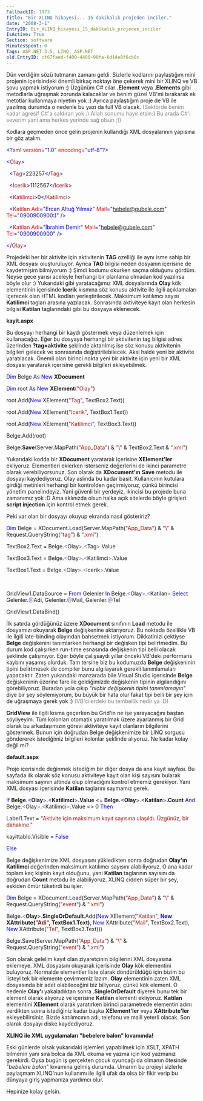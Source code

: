 ```yaml
---
FallbackID: 1973
Title: "Bir XLINQ hikayesi... 15 dakikalık projeden inciler."
date: "2008-3-1"
EntryID: Bir_XLINQ_hikayesi_15_dakikalik_projeden_inciler
IsActive: True
Section: software
MinutesSpent: 0
Tags: ASP.NET 3.5, LINQ, ASP.NET
old.EntryID: cf67faed-f400-4400-99fa-6d14e8f6cb0c
---
```

Dün verdiğim sözü tutmanın zamanı geldi. Sizlerle kodlarını paylaştığım
mini projenin içerisindeki önemli birkaç noktayı öne çekerek mini bir
XLINQ ve VB şovu yapmak istiyorum :) Üzgünüm C\# cılar **.Element** veya
**.Elements** gibi metodlarla uğraşmak zorunda kalacaklar ve benim güzel
VB'mi bırakarak ek metotlar kullanmaya niyetim yok :) Ayrıca paylaştığım
proje de VB ile yazılmış durumda o nedenle bu yazı da full VB olacak.
<span style="color: #808080">(Sektörde benim kadar agresif C\#'a
saldıran yok :) Allah sonumu hayır etsin:) Bu arada C\#'ı severim yani
ama herkes yerinde sağ olsun ;))</span>

Kodlara geçmeden önce gelin projenin kullandığı XML dosyalarının
yapısına bir göz atalım.

<span style="color: blue;">\<?</span><span
style="color: #a31515;">xml</span><span style="color: blue;">
</span><span style="color: red;">version</span><span
style="color: blue;">=</span>"<span
style="color: blue;">1.0</span>"<span style="color: blue;"> </span><span
style="color: red;">encoding</span><span
style="color: blue;">=</span>"<span
style="color: blue;">utf-8</span>"<span style="color: blue;">?\></span>

<span style="color: blue;">\<</span><span
style="color: #a31515;">Olay</span><span style="color: blue;">\></span>

<span style="color: blue;">  \<</span><span
style="color: #a31515;">Tag</span><span
style="color: blue;">\></span>223257<span
style="color: blue;">\</</span><span
style="color: #a31515;">Tag</span><span style="color: blue;">\></span>

<span style="color: blue;">  \<</span><span
style="color: #a31515;">Icerik</span><span
style="color: blue;">\></span>1112567<span
style="color: blue;">\</</span><span
style="color: #a31515;">Icerik</span><span
style="color: blue;">\></span>

<span style="color: blue;">  \<</span><span
style="color: #a31515;">Katilimci</span><span
style="color: blue;">\></span>0<span
style="color: blue;">\</</span><span
style="color: #a31515;">Katilimci</span><span
style="color: blue;">\></span>

<span style="color: blue;">  \<</span><span
style="color: #a31515;">Katilan</span><span style="color: blue;">
</span><span style="color: red;">Adi</span><span
style="color: blue;">=</span>"<span style="color: #0000FF">Ercan Altuğ
Yılmaz</span>"<span style="color: blue;"> </span><span
style="color: red;">Mail</span><span style="color: blue;">=</span>"<span
style="color: #0000FF">hebele@gubele.com</span>"<span
style="color: blue;"> </span><span style="color: red;">Tel</span><span
style="color: blue;">=</span>"<span
style="color: blue;">0900900900:)</span>"<span style="color: blue;">
/\></span>

<span style="color: blue;">  \<</span><span
style="color: #a31515;">Katilan</span><span style="color: blue;">
</span><span style="color: red;">Adi</span><span
style="color: blue;">=</span>"<span style="color: blue;">İbrahim
Demir</span>"<span style="color: blue;"> </span><span
style="color: red;">Mail</span><span style="color: blue;">=</span>"<span
style="color: blue;">hebele@gubele.com</span>"<span
style="color: blue;"> </span><span style="color: red;">Tel</span><span
style="color: blue;">=</span>"<span
style="color: blue;">0900900900</span>"<span style="color: blue;">
/\></span>

<span style="color: blue;">\</</span><span
style="color: #a31515;">Olay</span><span style="color: blue;">\></span>

Projedeki her bir aktivite için aktivitenin **TAG** ozelliği ile aynı
isme sahip bir XML dosyası oluşturuluyor. Ayrıca **TAG** bilgisi neden
dosyanın içerisine de kaydetmişim bilmiyorum :) Şimdi kodumu okurken
saçma olduğunu gördüm. Neyse gece yarısı aceleyle herhangi bir planlama
olmadan kod yazılırsa böyle olur :) Yukarıdaki gibi yaratacağımız XML
dosyalarında **Olay** kök elementinin içerisinde **Icerik** kısmına söz
konusu aktivite ile ilgili açıklamaları içerecek olan HTML kodları
yerleştirilecek. Maksimum katılımcı sayısı **Katilimci** tagları arasına
yazılacak. Sonrasında aktiviteye kayıt olan herkesin bilgisi **Katilan**
taglarındaki gibi bu dosyaya eklenecek.

**kayit.aspx**

Bu dosyayı herhangi bir kaydı göstermek veya düzenlemek için
kullanacağız. Eğer bu dosyaya herhangi bir aktivitenin tag bilgisi adres
üzerinden **?tag=aktivite** şeklinde aktarılmış ise söz konusu
aktivitenin bilgileri gelecek ve sonrasında değiştirilebilecek. Aksi
halde yeni bir aktivite yaratılacak. Önemli olan birinci nokta yeni bir
aktivite için yeni bir XML dosyası yaratarak içerisine gerekli bilgileri
ekleyebilmek.

<span style="color: blue;">Dim</span> Belge <span
style="color: blue;">As</span> <span style="color: blue;">New</span>
**XDocument**

<span style="color: blue;">Dim</span> root <span
style="color: blue;">As</span> <span style="color: blue;">New</span>
**XElement**(<span style="color: #a31515;">"Olay"</span>)

root.Add(<span style="color: blue;">New</span> XElement(<span
style="color: #a31515;">"Tag"</span>, TextBox2.Text))

root.Add(<span style="color: blue;">New</span> XElement(<span
style="color: #a31515;">"Icerik"</span>, TextBox1.Text))

root.Add(<span style="color: blue;">New</span> XElement(<span
style="color: #a31515;">"Katilimci"</span>, TextBox3.Text))

Belge.Add(root)

Belge.**Save**(Server.MapPath(<span
style="color: #a31515;">"App\_Data"</span>) & <span
style="color: #a31515;">"\\"</span> & TextBox2.Text & <span
style="color: #a31515;">".xml"</span>)

Yukarıdaki kodda bir **XDocument** yaratarak içerisine **XElement'ler**
ekliyoruz. Elementleri eklerken isterseniz değerlerini de ikinci
parametre olarak verebiliyorsunuz. Son olarak da **XDocument'ın**
**Save** metodu ile dosyayı kaydediyoruz. Olay aslında bu kadar basit.
Kullanıcının kutulara girdiği metinleri herhangi bir kontrolden
geçirmiyoruz, çünkü birincisi yönetim panelindeyiz. Yani güvenli bir
yerdeyiz, ikincisi bu projede buna zamanımız yok :D Ama aklınızda olsun
halka açık sitelerde böyle girişleri **script injection** için kontrol
etmek gerek.

Peki var olan bir dosyayı okuyup ekranda nasıl gösteririz?

<span style="color: blue;">Dim</span> Belge =
XDocument.Load(Server.MapPath(<span
style="color: #a31515;">"App\_Data"</span>) & <span
style="color: #a31515;">"\\"</span> & Request.QueryString(<span
style="color: #a31515;">"tag"</span>) & <span
style="color: #a31515;">".xml"</span>)

TextBox2.Text = Belge.<span style="color: #6464b9;">\<</span>Olay<span
style="color: #6464b9;">\></span>.<span
style="color: #6464b9;">\<</span>Tag<span
style="color: #6464b9;">\></span>.Value

TextBox3.Text = Belge.<span style="color: #6464b9;">\<</span>Olay<span
style="color: #6464b9;">\></span>.<span
style="color: #6464b9;">\<</span>Katilimci<span
style="color: #6464b9;">\></span>.Value

TextBox1.Text = Belge.<span style="color: #6464b9;">\<</span>Olay<span
style="color: #6464b9;">\></span>.<span
style="color: #6464b9;">\<</span>Icerik<span
style="color: #6464b9;">\></span>.Value

 

GridView1.DataSource = <span style="color: blue;">From</span> Gelenler
<span style="color: blue;">In</span> Belge.<span
style="color: #6464b9;">\<</span>Olay<span
style="color: #6464b9;">\></span>.<span
style="color: #6464b9;">\<</span>Katilan<span
style="color: #6464b9;">\></span> <span
style="color: blue;">Select</span> Gelenler.<span
style="color: #6464b9;">@</span>Adi, Gelenler.<span
style="color: #6464b9;">@</span>Mail, Gelenler.<span
style="color: #6464b9;">@</span>Tel

GridView1.DataBind()

İlk satırda gördüğünüz üzere **XDocument** sınıfının **Load** metodu ile
dosyamızı okuyarak **Belge** değişkenine aktarıyoruz. Bu noktada
özellikle VB ile ilgili late-binding olayından bahsetmek istiyorum.
Dikkatinizi çektiyse **Belge** değişkenini tanımlarken herhangi bir
değişken tipi belirtmedim. Bu durum kod çalışırken run-time esnasında
değişkenin tipi belli olacak şeklinde çalışmıyor. Eğer böyle çalışsaydı
yıllar önceki VB'deki performans kaybını yaşamış olurduk. Tam tersine
biz bu kodumuzda **Belge** değişkeninin tipini belirtmesek de compiler
bunu algılayarak gerekli tanımlamaları yapacaktır. Zaten yukarıdaki
manzarada bile Visual Studio içerisinde **Belge** değişkeninin üzerine
fare ile geldiğimizde değişkenin tipinin algılandığını görebiliyoruz.
Buradan yola çıkıp "*hiçbir değişkenin tipini tanımlamayın*" diye bir
şey söylemiyorum, bu büyük bir hata olur fakat tipi belli bir şey için
de uğraşmaya gerek yok :)<span style="color: #808080"> (VB'cilerdeki bu
tembellik nedir ya :D)</span>

**GridView** ile ilgili kısma geçerken bu Grid'in ne işe yarayacağını
baştan söyliyeyim. Tüm kolonları otomatik yaratılmak üzere ayarlanmış
bir Grid olarak bu arkadaşımızın görevi aktiviteye kayıt olanların
bilgilerini göstermek. Bunun için doğrudan Belge değişkenimize bir LINQ
sorgusu göndererek istediğimiz bilgileri kolonlar şeklinde alıyoruz. Ne
kadar kolay değil mi?

**default.aspx**

Proje içerisinde değinmek istediğim bir diğer dosya da ana kayıt
sayfası. Bu sayfada ilk olarak söz konusu aktiviteye kayıt olan kişi
sayısını bularak maksimum sayının altında olup olmadığını kontrol
etmemiz gerekiyor. Yani XML dosyası içerisinde **Katilan** taglarını
saymamız gerek.

<span style="color: blue;">If</span> **Belge.**<span
style="color: #6464b9;">**\<**</span>**Olay**<span
style="color: #6464b9;">**\>**</span>.<span
style="color: #6464b9;">**\<**</span>**Katilimci**<span
style="color: #6464b9;">**\>**</span>**.Value** \<= **Belge.**<span
style="color: #6464b9;">**\<**</span>**Olay**<span
style="color: #6464b9;">**\>**</span>.<span
style="color: #6464b9;">**\<**</span>**Katilan**<span
style="color: #6464b9;">**\>**</span>**.Count** <span
style="color: blue;">And</span> Belge.<span
style="color: #6464b9;">\<</span>Olay<span
style="color: #6464b9;">\></span>.<span
style="color: #6464b9;">\<</span>Katilimci<span
style="color: #6464b9;">\></span>.Value \<\> 0 <span
style="color: blue;">Then</span>

Label1.Text = <span style="color: #a31515;">"Aktivite için maksimum
kayıt sayısına ulaşıldı. Üzgünüz, bir dahakine."</span>

kayittablo.Visible = <span style="color: blue;">False</span>

<span style="color: blue;">Else</span>

Belge değişkenimize XML dosyasını yükledikten sonra doğrudan **Olay'ın**
**Katilimci** değerinden maksimum katılımcı sayısını alabiliyoruz. O ana
kadar toplam kaç kişinin kayıt olduğunu, yani **Katilan** taglarının
sayısını da doğrudan **Count** metodu ile alabiliyoruz. XLINQ cidden
süper bir şey, eskiden ömür tüketirdi bu işler.

<span style="color: blue;">Dim</span> Belge =
XDocument.Load(Server.MapPath(<span
style="color: #a31515;">"App\_Data"</span>) & <span
style="color: #a31515;">"\\"</span> & Request.QueryString(<span
style="color: #a31515;">"event"</span>) & <span
style="color: #a31515;">".xml"</span>)

Belge.<span style="color: #6464b9;">\<</span>**Olay**<span
style="color: #6464b9;">**\>**</span>.**SingleOrDefault**.Add(<span
style="color: blue;">New</span> XElement(<span
style="color: #a31515;">"Katilan"</span>, <span style="color: blue;">
**New**</span> **XAttribute(**<span
style="color: #a31515;">**"Adi"**</span>**, TextBox1.Text)**, <span
style="color: blue;">New</span> XAttribute(<span
style="color: #a31515;">"Mail"</span>, TextBox2.Text), <span
style="color: blue;">New</span> XAttribute(<span
style="color: #a31515;">"Tel"</span>, TextBox3.Text)))

Belge.Save(Server.MapPath(<span
style="color: #a31515;">"App\_Data"</span>) & <span
style="color: #a31515;">"\\"</span> & Request.QueryString(<span
style="color: #a31515;">"event"</span>) & <span
style="color: #a31515;">".xml"</span>)

Son olarak gelelim kayıt olan ziyaretçinin bilgilerini XML dosyasına
eklemeye. XML dosyasını okuyarak içerisinde **Olay** kök elementini
buluyoruz. Normalde elementler liste olarak döndürüldüğü için bizim bu
listeyi tek bir elemente çevirmemiz lazım. **Olay** elementinin zaten
XML dosyasında bir adet olabileceğini biz biliyoruz, çünkü kök element.
O nedenle **Olay'ı** yakaladıktan sonra .**SingleOrDefault** diyerek
bunu tek bir element olarak alıyoruz ve içerisine **Katilan** elementi
ekliyoruz. **Katilan** elementini **XElement** olarak yaratırken birinci
parametrede elementin adını verdikten sonra istediğiniz kadar başka
**XElement'ler** veya **XAttribute'ler** ekleyebilirsiniz. Bizde
katılımcının adı, telefonu ve maili yeterli olacak. Son olarak dosyayı
diske kaydediyoruz.

**XLINQ ile XML uygulamaları "bebelere balon" kıvamında!**

Eski günlerde olsak yukarıdaki işlemleri yapabilmek için XSLT, XPATH
bilmenin yanı sıra bolca da XML okuma ve yazma için kod yazmanız
gerekirdi. Oysa bugün iş gerçekten çocuk oyuncağı da olmanın ötesinde
"*bebelere balon*" kıvamına gelmiş durumda. Umarım bu projeyi sizlerle
paylaşmam XLINQ'nun kullanımı ile ilgili ufak da olsa bir fikir verip bu
dünyaya giriş yapmanıza yardımcı olur.

Hepinize kolay gelsin.


